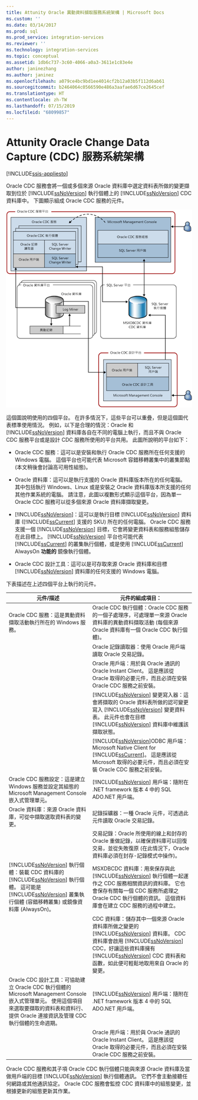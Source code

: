 ```yaml
---
title: Attunity Oracle 異動資料擷取服務系統架構 | Microsoft Docs
ms.custom: ''
ms.date: 03/14/2017
ms.prod: sql
ms.prod_service: integration-services
ms.reviewer: ''
ms.technology: integration-services
ms.topic: conceptual
ms.assetid: 1db6c737-3c60-4066-a0a3-3611e1c83e4e
author: janinezhang
ms.author: janinez
ms.openlocfilehash: a079ce4bc9bd1ee4014cf2b12a03b5f112d6ab61
ms.sourcegitcommit: b2464064c0566590e486a3aafae6d67ce2645cef
ms.translationtype: HT
ms.contentlocale: zh-TW
ms.lasthandoff: 07/15/2019
ms.locfileid: "68099857"
---
```

# <a name="change-data-capture-service-for-oracle-by-attunity-system-architecture"></a>Attunity Oracle Change Data Capture (CDC) 服務系統架構

[!INCLUDE[ssis-appliesto](../../includes/ssis-appliesto-ssvrpluslinux-asdb-asdw-xxx.md)]


  Oracle CDC 服務會將一個或多個來源 Oracle 資料庫中選定資料表所做的變更擷取到位於 [!INCLUDE[ssNoVersion](../../includes/ssnoversion-md.md)] 執行個體上的 [!INCLUDE[ssNoVersion](../../includes/ssnoversion-md.md)] CDC 資料庫中。 下圖顯示組成 Oracle CDC 服務的元件。  
  
 ![服務架構](../../integration-services/change-data-capture/media/service-architecture.gif "服務架構")  
  
 這個圖說明使用的四個平台。 在許多情況下，這些平台可以重疊，但是這個圖代表標準使用情況。 例如，以下是合理的情況：Oracle 和 [!INCLUDE[ssNoVersion](../../includes/ssnoversion-md.md)] 資料庫各自在不同的電腦上執行，而且不與 Oracle CDC 服務平台或是設計 CDC 服務所使用的平台共用。 此圖所說明的平台如下：  
  
-   Oracle CDC 服務：這可以是安裝和執行 Oracle CDC 服務所在任何支援的 Windows 電腦。 這個平台也可能代表 Microsoft 容錯移轉叢集中的叢集節點 (本文稍後會討論高可用性組態)。  
  
-   Oracle 資料庫：這可以是執行支援的 Oracle 資料庫版本所在的任何電腦。 其中包括執行 Windows、Linux 或是安裝之 Oracle 資料庫版本所支援的任何其他作業系統的電腦。 請注意，此圖以複數形式顯示這個平台，因為單一 Oracle CDC 服務可以從多個來源 Oracle 資料庫擷取變更。  
  
-   [!INCLUDE[ssNoVersion](../../includes/ssnoversion-md.md)]：這可以是執行目標 [!INCLUDE[ssNoVersion](../../includes/ssnoversion-md.md)] 資料庫 ([!INCLUDE[ssCurrent](../../includes/sscurrent-md.md)] 支援的 SKU) 所在的任何電腦。 Oracle CDC 服務支援一個 [!INCLUDE[ssNoVersion](../../includes/ssnoversion-md.md)] 目標，它會將變更資料表和服務組態儲存在此目標上。 [!INCLUDE[ssNoVersion](../../includes/ssnoversion-md.md)] 平台也可能代表 [!INCLUDE[ssCurrent](../../includes/sscurrent-md.md)] 的叢集執行個體，或是使用 [!INCLUDE[ssCurrent](../../includes/sscurrent-md.md)] AlwaysOn **功能的** 鏡像執行個體。  
  
-   Oracle CDC 設計工具：這可以是可存取來源 Oracle 資料庫和目標 [!INCLUDE[ssNoVersion](../../includes/ssnoversion-md.md)] 資料庫的任何支援的 Windows 電腦。  
  
 下表描述在上述四個平台上執行的元件。  
  
|元件/描述|元件的組成項目：|  
|----------------------------|----------------------------|  
|Oracle CDC 服務：這是異動資料擷取活動執行所在的 Windows 服務。|Oracle CDC 執行個體：Oracle CDC 服務的一個子處理序，可處理單一來源 Oracle 資料庫的異動資料擷取活動 (每個來源 Oracle 資料庫有一個 Oracle CDC 執行個體)。|  
||Oracle 記錄讀取器：使用 Oracle 用戶端讀取 Oracle 交易記錄。|  
||Oracle 用戶端：用於與 Oracle 通訊的 Oracle Instant Client。 這是應該從 Oracle 取得的必要元件，而且必須在安裝 Oracle CDC 服務之前安裝。|  
||[!INCLUDE[ssNoVersion](../../includes/ssnoversion-md.md)] 變更寫入器：這會將擷取的 Oracle 資料表所做的認可變更寫入 [!INCLUDE[ssNoVersion](../../includes/ssnoversion-md.md)] 變更資料表。 此元件也會在目標 [!INCLUDE[ssNoVersion](../../includes/ssnoversion-md.md)] 資料庫中維護該擷取狀態。|  
||[!INCLUDE[ssNoVersion](../../includes/ssnoversion-md.md)]ODBC 用戶端：Microsoft Native Client for [!INCLUDE[ssCurrent](../../includes/sscurrent-md.md)]。 這是應該從 Microsoft 取得的必要元件，而且必須在安裝 Oracle CDC 服務之前安裝。|  
|Oracle CDC 服務設定：這是建立 Windows 服務並設定其組態的 Microsoft Management Console 嵌入式管理單元。|[!INCLUDE[ssNoVersion](../../includes/ssnoversion-md.md)] 用戶端：隨附在 .NET framework 版本 4 中的 SQL ADO.NET 用戶端。|  
|Oracle 資料庫：來源 Oracle 資料庫，可從中擷取選取資料表的變更。|記錄採礦器：一種 Oracle 元件，可透過此元件讀取 Oracle 交易記錄。|  
||交易記錄：Oracle 所使用的線上和封存的 Oracle 重做記錄，以確保資料庫可以回復交易，並從失敗復原 (在此情況下，Oracle 資料庫必須在封存-記錄模式中操作)。|  
|[!INCLUDE[ssNoVersion](../../includes/ssnoversion-md.md)] 執行個體：裝載 CDC 資料庫的 [!INCLUDE[ssNoVersion](../../includes/ssnoversion-md.md)] 執行個體。 這可能是 [!INCLUDE[ssNoVersion](../../includes/ssnoversion-md.md)] 叢集執行個體 (容錯移轉叢集) 或鏡像資料庫 (AlwaysOn)。|MSXDBCDC 資料庫：用來保存與此 [!INCLUDE[ssNoVersion](../../includes/ssnoversion-md.md)] 執行個體一起運作之 CDC 服務相關資訊的資料庫。 它也會保存有關每一個 CDC 服務所處理之 Oracle CDC 執行個體的資訊。 這個資料庫會在建立 CDC 服務的過程中建立。|  
||CDC 資料庫：儲存其中一個來源 Oracle 資料庫所做之變更的 [!INCLUDE[ssNoVersion](../../includes/ssnoversion-md.md)] 資料庫。 CDC 資料庫會啟用 [!INCLUDE[ssNoVersion](../../includes/ssnoversion-md.md)] CDC，好讓這些資料庫擁有 [!INCLUDE[ssNoVersion](../../includes/ssnoversion-md.md)] CDC 資料表和函數，如此便可輕鬆地取用來自 Oracle 的變更。|  
|Oracle CDC 設計工具：可協助建立 Oracle CDC 執行個體的 Microsoft Management Console 嵌入式管理單元。 使用這個項目來選取要擷取的資料表和資料行、提供 Oracle 連接資訊及管理 CDC 執行個體的生命週期。|[!INCLUDE[ssNoVersion](../../includes/ssnoversion-md.md)] 用戶端：隨附在 .NET framework 版本 4 中的 SQL ADO.NET 用戶端。|  
||Oracle 用戶端：用於與 Oracle 通訊的 Oracle Instant Client。 這是應該從 Oracle 取得的必要元件，而且必須在安裝 Oracle CDC 服務之前安裝。|  
  
 Oracle CDC 服務和其子項 Oracle CDC 執行個體只能與來源 Oracle 資料庫及當做用戶端的目標 [!INCLUDE[ssNoVersion](../../includes/ssnoversion-md.md)] 執行個體通訊。 它們不會主動接聽任何網路或其他通訊協定。 Oracle CDC 服務會監控 CDC 資料庫中的組態變更，並根據更新的組態更新其作業。  
  
  
